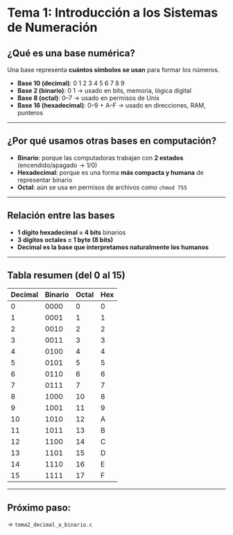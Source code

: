 # Tema 1: Introducción a los Sistemas de Numeración

## ¿Qué es una base numérica?

Una base representa **cuántos símbolos se usan** para formar los números.

- **Base 10 (decimal)**: 0 1 2 3 4 5 6 7 8 9
- **Base 2 (binario)**: 0 1 → usado en bits, memoria, lógica digital
- **Base 8 (octal)**: 0–7 → usado en permisos de Unix
- **Base 16 (hexadecimal)**: 0–9 + A–F → usado en direcciones, RAM, punteros

---

## ¿Por qué usamos otras bases en computación?

- **Binario**: porque las computadoras trabajan con **2 estados** (encendido/apagado → 1/0)
- **Hexadecimal**: porque es una forma **más compacta y humana** de representar binario
- **Octal**: aún se usa en permisos de archivos como `chmod 755`

---

## Relación entre las bases

- **1 dígito hexadecimal = 4 bits** binarios
- **3 dígitos octales = 1 byte (8 bits)**
- **Decimal es la base que interpretamos naturalmente los humanos**

---

## Tabla resumen (del 0 al 15)

| Decimal | Binario | Octal | Hex |
|---------|---------|-------|-----|
| 0       | 0000    | 0     | 0   |
| 1       | 0001    | 1     | 1   |
| 2       | 0010    | 2     | 2   |
| 3       | 0011    | 3     | 3   |
| 4       | 0100    | 4     | 4   |
| 5       | 0101    | 5     | 5   |
| 6       | 0110    | 6     | 6   |
| 7       | 0111    | 7     | 7   |
| 8       | 1000    | 10    | 8   |
| 9       | 1001    | 11    | 9   |
| 10      | 1010    | 12    | A   |
| 11      | 1011    | 13    | B   |
| 12      | 1100    | 14    | C   |
| 13      | 1101    | 15    | D   |
| 14      | 1110    | 16    | E   |
| 15      | 1111    | 17    | F   |

---

## Próximo paso:

→ `tema2_decimal_a_binario.c`
